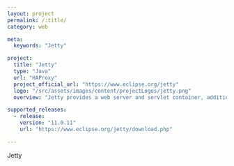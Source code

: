 ```yaml
---
layout: project
permalink: /:title/
category: web

meta:
  keywords: "Jetty"

project:
  title: "Jetty"
  type: "Java"
  url: "HAProxy"
  project_official_url: "https://www.eclipse.org/jetty"
  logo: "/src/assets/images/content/projectLogos/jetty.png"
  overview: "Jetty provides a web server and servlet container, additionally providing support for HTTP/2, WebSocket, OSGi, JMX, JNDI, JAAS and many other integrations. These components are open source and are freely available for commercial use and distribution."

supported_releases:
  - release:
    version: "11.0.11"
    url: "https://www.eclipse.org/jetty/download.php"

---
```


<p>Jetty</p>
